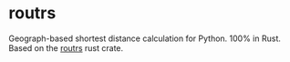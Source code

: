 # routrs
Geograph-based shortest distance calculation for Python. 100% in Rust.
Based on the [routrs](https://github.com/routrs/routrs) rust crate.
